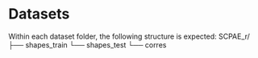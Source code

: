
# Datasets
Within each dataset folder, the following structure is expected:
SCPAE_r/
    ├── shapes_train
    └── shapes_test
    └── corres


